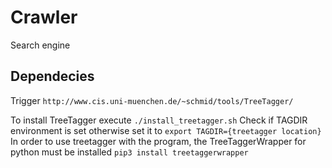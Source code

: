 # Crawler
Search engine
## Dependecies
Trigger
`http://www.cis.uni-muenchen.de/~schmid/tools/TreeTagger/`

To install TreeTagger execute
`./install_treetagger.sh`
Check if TAGDIR environment is set
otherwise set it to
`export TAGDIR={treetagger location}`
In order to use treetagger with the program, the TreeTaggerWrapper for python 
must be installed
`pip3 install treetaggerwrapper`


